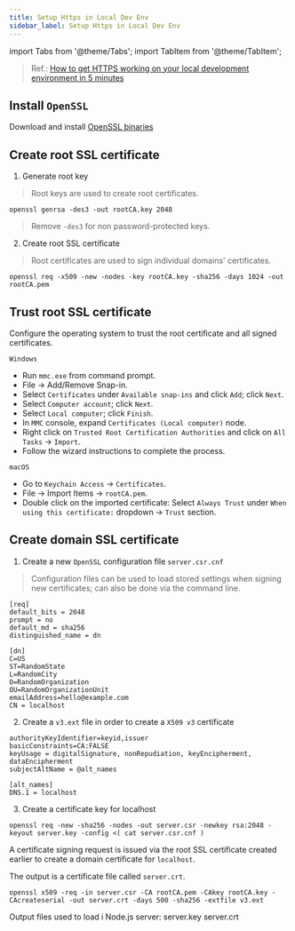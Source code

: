```yaml
---
title: Setup Https in Local Dev Env
sidebar_label: Setup Https in Local Dev Env
---
```


import Tabs from '@theme/Tabs';
import TabItem from '@theme/TabItem';

> Ref.: [How to get HTTPS working on your local development environment in 5 minutes](https://www.freecodecamp.org/news/how-to-get-https-working-on-your-local-development-environment-in-5-minutes-7af615770eec)

## Install `OpenSSL`

Download and install [OpenSSL binaries](https://wiki.openssl.org/index.php/Binaries)

## Create root SSL certificate

1. Generate root key

> Root keys are used to create root certificates.

```shell
openssl genrsa -des3 -out rootCA.key 2048
```

> Remove `-des3` for non password-protected keys.

2. Create root SSL certificate

> Root certificates are used to sign individual domains' certificates.

```shell
openssl req -x509 -new -nodes -key rootCA.key -sha256 -days 1024 -out rootCA.pem
```

## Trust root SSL certificate

Configure the operating system to trust the root certificate and all signed certificates.

`Windows`

- Run `mmc.exe` from command prompt.
- File -> Add/Remove Snap-in.
- Select `Certificates` under `Available snap-ins` and click `Add`; click `Next`.
- Select `Computer account`; click `Next`.
- Select `Local computer`; click `Finish`.
- In `MMC` console, expand `Certificates (Local computer)` node.
- Right click on `Trusted Root Certification Authorities` and click on `All Tasks` -> `Import`.
- Follow the wizard instructions to complete the process.

`macOS`

- Go to `Keychain Access` -> `Certificates`.
- File -> Import Items -> `rootCA.pem`.
- Double click on the imported certificate: Select `Always Trust` under `When using this certificate:` dropdown -> `Trust` section.

## Create domain SSL certificate

1. Create a new `OpenSSL` configuration file `server.csr.cnf`

> Configuration files can be used to load stored settings when signing new certificates; can also be done via the command line.

```telnet
[req]
default_bits = 2048
prompt = no
default_md = sha256
distinguished_name = dn

[dn]
C=US
ST=RandomState
L=RandomCity
O=RandomOrganization
OU=RandomOrganizationUnit
emailAddress=hello@example.com
CN = localhost
```

2. Create a `v3.ext` file in order to create a `X509 v3` certificate

```ascii
authorityKeyIdentifier=keyid,issuer
basicConstraints=CA:FALSE
keyUsage = digitalSignature, nonRepudiation, keyEncipherment, dataEncipherment
subjectAltName = @alt_names

[alt_names]
DNS.1 = localhost
```

3. Create a certificate key for localhost

```shell
openssl req -new -sha256 -nodes -out server.csr -newkey rsa:2048 -keyout server.key -config <( cat server.csr.cnf )
```

A certificate signing request is issued via the root SSL certificate created earlier to create a domain certificate for `localhost`.

The output is a certificate file called `server.crt`.

```shell
openssl x509 -req -in server.csr -CA rootCA.pem -CAkey rootCA.key -CAcreateserial -out server.crt -days 500 -sha256 -extfile v3.ext
```

Output files used to load i Node.js server:
server.key
server.crt
